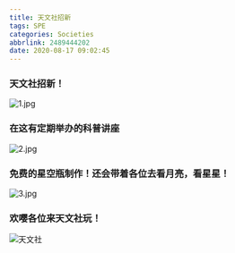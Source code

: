 ```yaml
---
title: 天文社招新
tags: SPE
categories: Societies
abbrlink: 2489444202
date: 2020-08-17 09:02:45
---
```

### 天文社招新！
![1.jpg](https://i.loli.net/2020/08/17/MOwjftYhNAg36iL.jpg)
### 在这有定期举办的科普讲座
![2.jpg](https://i.loli.net/2020/08/17/9RbSQ1rJIwNConY.jpg)
### 免费的星空瓶制作！还会带着各位去看月亮，看星星！
![3.jpg](https://i.loli.net/2020/08/17/XbnKLTvtS5oa93E.jpg)
### 欢嘤各位来天文社玩！
![天文社](https://i.loli.net/2020/08/17/9dsc4Pi6xoNSapE.jpg)